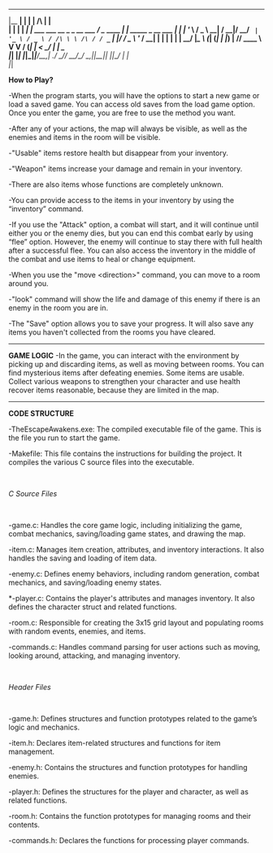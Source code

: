 


  _______ _          ______                                               _                  
 |__   __| |        |  ____|                            /\               | |                 
    | |  | |__   ___| |__   ___  ___ __ _ _ __   ___   /  \__      ____ _| | _____ _ __  ___ 
    | |  | '_ \ / _ \  __| / __|/ __/ _` | '_ \ / _ \ / /\ \ \ /\ / / _` | |/ / _ \ '_ \/ __|
    | |  | | | |  __/ |____\__ \ (_| (_| | |_) |  __// ____ \ V  V / (_| |   <  __/ | | \__ \
    |_|  |_| |_|\___|______|___/\___\__,_| .__/ \___/_/    \_\_/\_/ \__,_|_|\_\___|_| |_|___/
                                         | |                                                 
                                         |_|                                                 



**How to Play?**

\-When the program starts, you will have the options to start a new game or load
a saved game. You can access old saves from the load game option. Once you enter
the game, you are free to use the method you want.

\-After any of your actions, the map will always be visible, as well as the
enemies and items in the room will be visible.

\-"Usable" items restore health but disappear from your inventory.

\-"Weapon" items increase your damage and remain in your inventory.

\-There are also items whose functions are completely unknown.

\-You can provide access to the items in your inventory by using the “inventory”
command.

\-If you use the "Attack" option, a combat will start, and it will continue
until either you or the enemy dies, but you can end this combat early by using
“flee” option. However, the enemy will continue to stay there with full health
after a successful flee. You can also access the inventory in the middle of the
combat and use items to heal or change equipment.

\-When you use the "move \<direction\>" command, you can move to a room around
you.

\-"look" command will show the life and damage of this enemy if there is an
enemy in the room you are in.

\-The "Save" option allows you to save your progress. It will also save any
items you haven't collected from the rooms you have cleared.  

________________________________________________________________________________

**GAME LOGIC** -In the game, you can interact with the environment by picking up
and discarding items, as well as moving between rooms. You can find mysterious
items after defeating enemies. Some items are usable. Collect various weapons to
strengthen your character and use health recover items reasonable, because they
are limited in the map.

________________________________________________________________________________

**CODE STRUCTURE**

\-TheEscapeAwakens.exe: The compiled executable file of the game. This is the
file you run to start the game.

\-Makefile: This file contains the instructions for building the project. It
compiles the various C source files into the executable.

 

*C Source Files* 

 

\-game.c: Handles the core game logic, including initializing the game,
combat mechanics, saving/loading game states, and drawing the map.

\-item.c: Manages item creation, attributes, and inventory interactions. It
also handles the saving and loading of item data.

\-enemy.c: Defines enemy behaviors, including random generation, combat
mechanics, and saving/loading enemy states.

*\-player.c: Contains the player's attributes and manages inventory. It also
defines the character struct and related functions.

\-room.c: Responsible for creating the 3x15 grid layout and populating
rooms with random events, enemies, and items.

\-commands.c: Handles command parsing for user actions such as moving,
looking around, attacking, and managing inventory.

 

*Header Files* 

 

\-game.h: Defines structures and function prototypes related to the game’s
logic and mechanics.

\-item.h: Declares item-related structures and functions for item
management.

\-enemy.h: Contains the structures and function prototypes for handling
enemies.

\-player.h: Defines the structures for the player and character, as well as
related functions.

\-room.h: Contains the function prototypes for managing rooms and their
contents.

\-commands.h: Declares the functions for processing player commands.

 

